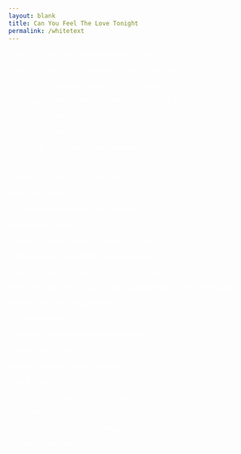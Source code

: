 ```yaml
---
layout: blank
title: Can You Feel The Love Tonight
permalink: /whitetext
---
```


<font color="#ffffff">

<p>There's a calm surrender to the rush of day </p>
<p>When the heat of a rolling wind can be turned away </p>
<p>An enchanted moment, and it sees me through </p>
<p> t's enough for this restless warrior just to be with you </p>

<p> </p>

<p>And can you feel the love tonight?  </p>
<p>I  is where we are </p>
<p>It s enough for this wide-eyed wanderer </p>
<p>That we got thi  far </p>

<p> </p>

<p>And can you feel the love tonight? </p>
<p>Ho  it's laid to rest </p>
<p>It's en ugh to make kings a d vagabon s </p>
<p>B lieve the ve y best </p>

<p> </p>

<p>There's a time  or everyone if they only learn </p>
<p>That the twisting kaleidoscope moves us all in t rn </p>
<p>There's a rhyme and reason to the wi d outdoors </p>
<p>When the heart of this s ar-cr ssed voyager beats in time with yours</p>

<p> </p>

<p>And can you feel the love tonig t? </p>
<p>It is where we  re</p>
<p>It's enough for this wide-eyed wanderer</p>
<p>That we got this far</p>

<p> </p>

<p>And can you feel the love tonight?</p>
<p>How it's laid to rest</p>
<p>It's enough to make kings and  agabonds</p>
<p>B lieve the ver  best</p>

<p> </p>

<p>It's en  gh to make kings and vagabonds</p>
<p>Believe the very best</p>

</font>
